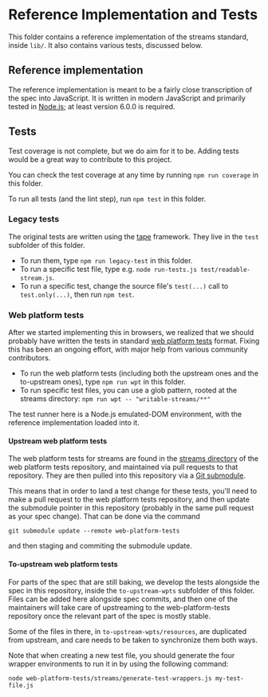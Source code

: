 # Reference Implementation and Tests

This folder contains a reference implementation of the streams standard, inside `lib/`. It also contains various tests, discussed below.

## Reference implementation

The reference implementation is meant to be a fairly close transcription of the spec into JavaScript. It is written in modern JavaScript and primarily tested in [Node.js](https://nodejs.org/en/); at least version 6.0.0 is required.

## Tests

Test coverage is not complete, but we do aim for it to be. Adding tests would be a great way to contribute to this project.

You can check the test coverage at any time by running `npm run coverage` in this folder.

To run all tests (and the lint step), run `npm test` in this folder.

### Legacy tests

The original tests are written using the [tape](https://github.com/substack/tape) framework. They live in the `test` subfolder of this folder.

- To run them, type `npm run legacy-test` in this folder.
- To run a specific test file, type e.g. `node run-tests.js test/readable-stream.js`.
- To run a specific test, change the source file's `test(...)` call to `test.only(...)`, then run `npm test`.

### Web platform tests

After we started implementing this in browsers, we realized that we should probably have written the tests in standard [web platform tests](https://github.com/w3c/web-platform-tests) format. Fixing this has been an ongoing effort, with major help from various community contributors.

- To run the web platform tests (including both the upstream ones and the to-upstream ones), type `npm run wpt` in this folder.
- To run specific test files, you can use a glob pattern, rooted at the streams directory: `npm run wpt -- "writable-streams/**"`

The test runner here is a Node.js emulated-DOM environment, with the reference implementation loaded into it.

#### Upstream web platform tests

The web platform tests for streams are found in the [streams directory](https://github.com/w3c/web-platform-tests/tree/master/streams) of the web platform tests repository, and maintained via pull requests to that repository. They are then pulled into this repository via a [Git submodule](https://git-scm.com/book/en/v2/Git-Tools-Submodules).

This means that in order to land a test change for these tests, you'll need to make a pull request to the web platform tests repository, and then update the submodule pointer in this repository (probably in the same pull request as your spec change). That can be done via the command

```
git submodule update --remote web-platform-tests
```

and then staging and commiting the submodule update.

#### To-upstream web platform tests

For parts of the spec that are still baking, we develop the tests alongside the spec in this repository, inside the `to-upstream-wpts` subfolder of this folder. Files can be added here alongside spec commits, and then one of the maintainers will take care of upstreaming to the web-platform-tests repository once the relevant part of the spec is mostly stable.

Some of the files in there, in `to-upstream-wpts/resources`, are duplicated from upstream, and care needs to be taken to synchronize them both ways.

Note that when creating a new test file, you should generate the four wrapper environments to run it in by using the following command:

```
node web-platform-tests/streams/generate-test-wrappers.js my-test-file.js
```
